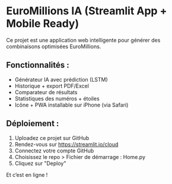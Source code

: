 
# EuroMillions IA (Streamlit App + Mobile Ready)

Ce projet est une application web intelligente pour générer des combinaisons optimisées EuroMillions.

## Fonctionnalités :
- Générateur IA avec prédiction (LSTM)
- Historique + export PDF/Excel
- Comparateur de résultats
- Statistiques des numéros + étoiles
- Icône + PWA installable sur iPhone (via Safari)

## Déploiement :
1. Uploadez ce projet sur GitHub
2. Rendez-vous sur https://streamlit.io/cloud
3. Connectez votre compte GitHub
4. Choisissez le repo > Fichier de démarrage : Home.py
5. Cliquez sur "Deploy"

Et c’est en ligne !
